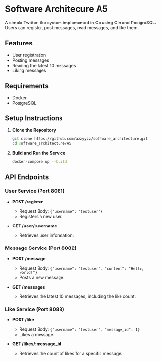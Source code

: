 # Software Architecure A5

A simple Twitter-like system implemented in Go using Gin and PostgreSQL. Users can register, post messages, read messages, and like them.

## Features

- User registration
- Posting messages
- Reading the latest 10 messages
- Liking messages


## Requirements

- Docker
- PostgreSQL

## Setup Instructions

1. **Clone the Repository**
   ```bash
   git clone https://github.com/azzyyzz/software_architecture.git
   cd software_architecture/A5
2. **Build and Run the Service**
   ```bash
   docker-compose up --build

## API Endpoints

### User Service (Port 8081)

- **POST /register**
  - Request Body: `{"username": "testuser"}`
  - Registers a new user.

- **GET /user/:username**
  - Retrieves user information.

### Message Service (Port 8082)

- **POST /message**
  - Request Body: `{"username": "testuser", "content": "Hello, world!"}`
  - Posts a new message.

- **GET /messages**
  - Retrieves the latest 10 messages, including the like count.

### Like Service (Port 8083)

- **POST /like**
  - Request Body: `{"username": "testuser", "message_id": 1}`
  - Likes a message.

- **GET /likes/:message_id**
  - Retrieves the count of likes for a specific message.
